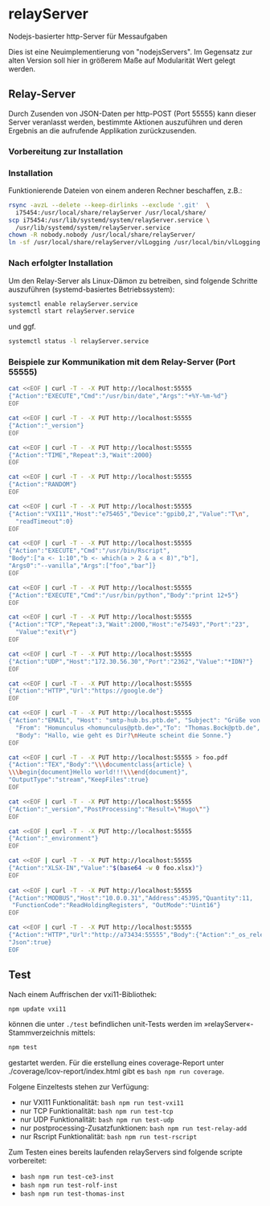 # relayServer

Nodejs-basierter http-Server für Messaufgaben

Dies ist eine Neuimplementierung von "nodejsServers". Im Gegensatz zur alten
Version soll hier in größerem Maße auf Modularität Wert gelegt werden.

## Relay-Server

Durch Zusenden von JSON-Daten per http-POST (Port 55555) kann dieser Server veranlasst werden, bestimmte Aktionen auszuführen und deren Ergebnis an die aufrufende Applikation zurückzusenden.

### Vorbereitung zur Installation

### Installation
Funktionierende Dateien von einem anderen Rechner beschaffen, z.B.:
```bash
rsync -avzL --delete --keep-dirlinks --exclude '.git'  \
  i75454:/usr/local/share/relayServer /usr/local/share/
scp i75454:/usr/lib/systemd/system/relayServer.service \
  /usr/lib/systemd/system/relayServer.service
chown -R nobody.nobody /usr/local/share/relayServer/
ln -sf /usr/local/share/relayServer/vlLogging /usr/local/bin/vlLogging
```

### Nach erfolgter Installation

Um den Relay-Server als Linux-Dämon zu betreiben, sind folgende Schritte auszuführen (systemd-basiertes Betriebssystem):
```bash
systemctl enable relayServer.service
systemctl start relayServer.service
```
und ggf.
```bash
systemctl status -l relayServer.service
```

### Beispiele zur Kommunikation mit dem Relay-Server (Port 55555)

```bash
cat <<EOF | curl -T - -X PUT http://localhost:55555
{"Action":"EXECUTE","Cmd":"/usr/bin/date","Args":"+%Y-%m-%d"}
EOF

cat <<EOF | curl -T - -X PUT http://localhost:55555
{"Action":"_version"}
EOF

cat <<EOF | curl -T - -X PUT http://localhost:55555
{"Action":"TIME","Repeat":3,"Wait":2000}
EOF

cat <<EOF | curl -T - -X PUT http://localhost:55555
{"Action":"RANDOM"}
EOF

cat <<EOF | curl -T - -X PUT http://localhost:55555
{"Action":"VXI11","Host":"e75465","Device":"gpib0,2","Value":"T\n",
  "readTimeout":0}
EOF

cat <<EOF | curl -T - -X PUT http://localhost:55555
{"Action":"EXECUTE","Cmd":"/usr/bin/Rscript",
"Body":["a <- 1:10","b <- which(a > 2 & a < 8)","b"],
"Args0":"--vanilla","Args":["foo","bar"]}
EOF

cat <<EOF | curl -T - -X PUT http://localhost:55555
{"Action":"EXECUTE","Cmd":"/usr/bin/python","Body":"print 12+5"}
EOF

cat <<EOF | curl -T - -X PUT http://localhost:55555
{"Action":"TCP","Repeat":3,"Wait":2000,"Host":"e75493","Port":"23",
  "Value":"exit\r"}
EOF

cat <<EOF | curl -T - -X PUT http://localhost:55555
{"Action":"UDP","Host":"172.30.56.30","Port":"2362","Value":"*IDN?"}
EOF

cat <<EOF | curl -T - -X PUT http://localhost:55555
{"Action":"HTTP","Url":"https://google.de"}
EOF

cat <<EOF | curl -T - -X PUT http://localhost:55555
{"Action":"EMAIL", "Host": "smtp-hub.bs.ptb.de", "Subject": "Grüße von NodeJS",
  "From": "Homunculus <homunculus@ptb.de>","To": "Thomas.Bock@ptb.de",
  "Body": "Hallo, wie geht es Dir?\nHeute scheint die Sonne."}
EOF

cat <<EOF | curl -T - -X PUT http://localhost:55555 > foo.pdf
{"Action":"TEX","Body":"\\\documentclass{article} \
\\\begin{document}Hello world!!!\\\end{document}",
"OutputType":"stream","KeepFiles":true}
EOF

cat <<EOF | curl -T - -X PUT http://localhost:55555
{"Action":"_version","PostProcessing":"Result=\"Hugo\""}
EOF

cat <<EOF | curl -T - -X PUT http://localhost:55555
{"Action":"_environment"}
EOF

cat <<EOF | curl -T - -X PUT http://localhost:55555
{"Action":"XLSX-IN","Value":"$(base64 -w 0 foo.xlsx)"}
EOF
 
cat <<EOF | curl -T - -X PUT http://localhost:55555
{"Action":"MODBUS","Host":"10.0.0.31","Address":45395,"Quantity":11,
 "FunctionCode":"ReadHoldingRegisters", "OutMode":"Uint16"}
EOF

cat <<EOF | curl -T - -X PUT http://localhost:55555
{"Action":"HTTP","Url":"http://a73434:55555","Body":{"Action":"_os_release"},
"Json":true}
EOF 
```

## Test

Nach einem Auffrischen der vxi11-Bibliothek:

```bash
npm update vxi11
```

können die unter ```./test``` befindlichen unit-Tests werden im
»relayServer«-Stammverzeichnis mittels:

```bash
npm test
```

gestartet werden. Für die erstellung eines coverage-Report
unter ./coverage/lcov-report/index.html gibt es  ```bash npm run coverage```.

Folgene Einzeltests stehen zur Verfügung:
* nur VXI11 Funktionalität: ```bash npm run test-vxi11```
* nur TCP Funktionalität: ```bash npm run test-tcp```
* nur UDP Funktionalität: ```bash npm run test-udp```
* nur postprocessing-Zusatzfunktionen: ```bash npm run test-relay-add```
* nur Rscript Funktionalität: ```bash npm run test-rscript```

Zum Testen eines bereits laufenden relayServers sind folgende scripte
vorbereitet:

* ```bash npm run test-ce3-inst```
* ```bash npm run test-rolf-inst```
* ```bash npm run test-thomas-inst```

